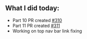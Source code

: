 ## What I did today:
- Part 10 PR created [#310](https://github.com/jenkins-infra/docs.jenkins.io/pull/314)
- Part 11 PR created [#311](https://github.com/jenkins-infra/docs.jenkins.io/pull/315)
- Working on top nav bar link fixing